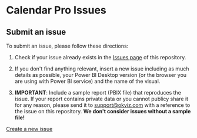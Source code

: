 # Calendar Pro Issues

## Submit an issue
To submit an issue, please follow these directions:

1. Check if your issue already exists in the [Issues page](/../../issues) of this repository.

2. If you don't find anything relevant, insert a new issue including as much details as possible, your Power BI Desktop version (or the browser you are using with Power BI service) and the name of the visual.

3. **IMPORTANT**: Include a sample report (PBIX file) that reproduces the issue. If your report contains private data or you cannot publicy share it for any reason, please send it to [support@okviz.com](mailto:support@okviz.com?subject=Calendar+Pro+Issue+#) with a reference to the issue on this repository. **We don't consider issues without a sample file!**

[Create a new issue](../../issues/new?assignees=&labels=bug%2Cuntriaged&template=bug-report.yml)
